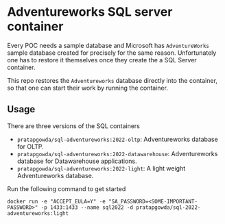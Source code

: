 # Adventureworks SQL server container

Every POC needs a sample database and Microsoft has `AdventureWorks` sample database created for precisely for the same reason. Unfortunately one has to restore it themselves once they create the a SQL Server container.

This repo restores the `Adventureworks` database directly into the container, so that one can start their work by running the container.

## Usage

There are three versions of the SQL containers

- `pratapgowda/sql-adventureworks:2022-oltp`: Adventureworks database for OLTP.
- `pratapgowda/sql-adventureworks:2022-datawarehouse`: Adventureworks database for Datawarehouse applications.
- `pratapgowda/sql-adventureworks:2022-light`: A light weight Adventureworks database.

Run the following command to get started

```shell
docker run -e "ACCEPT_EULA=Y" -e "SA_PASSWORD=<SOME-IMPORTANT-PASSWORD>" -p 1433:1433 --name sql2022 -d pratapgowda/sql-2022-adventureworks:light
```
